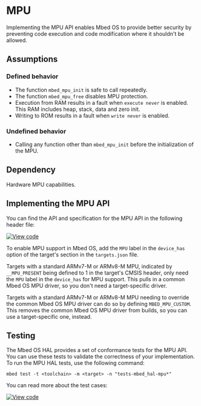 <h1 id="mpu-port">MPU</h1>

Implementing the MPU API enables Mbed OS to provide better security by preventing code execution and code modification where it shouldn't be allowed.

## Assumptions

### Defined behavior

- The function `mbed_mpu_init` is safe to call repeatedly.
- The function `mbed_mpu_free` disables MPU protection.
- Execution from RAM results in a fault when `execute never` is enabled. This RAM includes heap, stack, data and zero init.
- Writing to ROM results in a fault when `write never` is enabled.

### Undefined behavior

- Calling any function other than `mbed_mpu_init` before the initialization of the MPU.

## Dependency

Hardware MPU capabilities.

## Implementing the MPU API

You can find the API and specification for the MPU API in the following header file:

[![View code](https://www.mbed.com/embed/?type=library)](http://os.mbed.com/docs/v6.8/mbed-os-api-doxy/group__hal__mpu.html)

To enable MPU support in Mbed OS, add the `MPU` label in the `device_has` option of the target's section in the `targets.json` file.

Targets with a standard ARMv7-M or ARMv8-M MPU, indicated by `__MPU_PRESENT` being defined to 1 in the target's CMSIS header, only need the `MPU` label in the `device_has` for MPU support. This pulls in a common Mbed OS MPU driver, so you don't need a target-specific driver.

Targets with a standard ARMv7-M or ARMv8-M MPU needing to override the common Mbed OS MPU driver can do so by defining `MBED_MPU_CUSTOM`. This removes the common Mbed OS MPU driver from builds, so you can use a target-specific one, instead.

## Testing

The Mbed OS HAL provides a set of conformance tests for the MPU API. You can use these tests to validate the correctness of your implementation. To run the MPU HAL tests, use the following command:

```
mbed test -t <toolchain> -m <target> -n "tests-mbed_hal-mpu*"
```

You can read more about the test cases:

 [![View code](https://www.mbed.com/embed/?type=library)](http://os.mbed.com/docs/v6.8/mbed-os-api-doxy/group__hal__mpu__tests.html)
